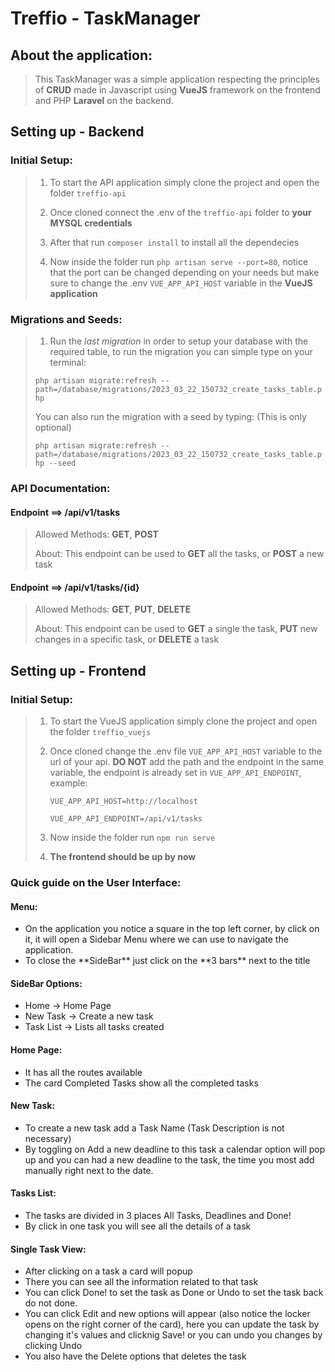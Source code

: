 # Treffio - TaskManager

## About the application:
>This TaskManager was a simple application respecting the principles of **CRUD** made in Javascript using **VueJS** framework on the frontend and PHP **Laravel** on the backend.

## Setting up - Backend

### Initial Setup:

>1. To start the API application simply clone the project and open the folder `treffio-api`
> 
>2. Once cloned connect the .env of the `treffio-api` folder to **your MYSQL credentials**
>
>3. After that run `composer install` to install all the dependecies
> 
>4. Now inside the folder run `php artisan serve --port=80`, notice that the port can be changed depending on your needs but make sure to change the .env `VUE_APP_API_HOST` variable in the **VueJS application**

### Migrations and Seeds:
> 1. Run the *last migration* in order to setup your database with the required table, to run the migration you can simple type on your terminal:
> 
>   `php artisan migrate:refresh --path=/database/migrations/2023_03_22_150732_create_tasks_table.php` 
>
> You can also run the migration with a seed by typing: (This is only optional)
>    
>    `php artisan migrate:refresh --path=/database/migrations/2023_03_22_150732_create_tasks_table.php --seed`
>    

### API Documentation:

#### Endpoint ==> /api/v1/tasks
> 
> Allowed Methods: **GET**, **POST**
> 
> About: This endpoint can be used to **GET** all the tasks, or **POST** a new task

#### Endpoint ==> /api/v1/tasks/{id}
>
>Allowed Methods: **GET**, **PUT**, **DELETE**
>
>About: This endpoint can be used to **GET** a single the task, **PUT** new changes in a specific task, or **DELETE** a task

## Setting up - Frontend

### Initial Setup:
>1. To start the VueJS application simply clone the project and open the folder `treffio_vuejs`
> 
>2. Once cloned change the .env file `VUE_APP_API_HOST` variable to the url of your api. **DO NOT** add the path and the endpoint in the same variable, the endpoint is already set in `VUE_APP_API_ENDPOINT`, example: 
>
>     `VUE_APP_API_HOST=http://localhost`
>
>     `VUE_APP_API_ENDPOINT=/api/v1/tasks`
> 
>3. Now inside the folder run `npm run serve`
> 
>4. **The frontend should be up by now**
> 

### Quick guide on the User Interface:

#### Menu:
<ul>
  <li>On the application you notice a square in the top left corner, by click on it, it will open a Sidebar Menu where we can use to navigate the application.</li>
  <li>To close the **SideBar** just click on the **3 bars** next to the title</li>
</ul>

#### SideBar Options:
<ul>
  <li>Home -> Home Page</li>
  <li>New Task -> Create a new task</li>
  <li>Task List -> Lists all tasks created</li>
</ul>

#### Home Page:
<ul>
  <li>It has all the routes available</li>
  <li>The card Completed Tasks show all the completed tasks</li>
</ul>

#### New Task:
<ul>
  <li>To create a new task add a Task Name (Task Description is not necessary)</li>
  <li>By toggling on Add a new deadline to this task a calendar option will pop up and you can had a new deadline to the task, the time you most add manually right next to the date.</li>
</ul>

#### Tasks List:
<ul>
  <li>The tasks are divided in 3 places All Tasks, Deadlines and Done!</li>
  <li>By click in one task you will see all the details of a task</li>
</ul>

#### Single Task View:
<ul>
  <li>After clicking on a task a card will popup</li>
  <li>There you can see all the information related to that task</li>
  <li>You can click Done! to set the task as Done or Undo to set the task back do not done.</li>
  <li>You can click Edit and new options will appear (also notice the locker opens on the right corner of the card), here you can update the task by changing it's values and clicknig Save! or you can undo you changes by clicking Undo</li>
  <li>You also have the Delete options that deletes the task</li>
</ul>

